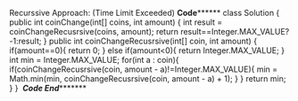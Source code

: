Recurssive Approach: (Time Limit Exceeded)
​
****************Code**********************
class Solution {
public int coinChange(int[] coins, int amount) {
int result = coinChangeRecusrsive(coins, amount);
return result==Integer.MAX_VALUE?-1:result;
}
public int coinChangeRecusrsive(int[] coin, int amount) {
if(amount==0){
return 0;
} else if(amount<0){
return Integer.MAX_VALUE;
}
int min = Integer.MAX_VALUE;
for(int a : coin){
if(coinChangeRecusrsive(coin, amount - a)!=Integer.MAX_VALUE){
min = Math.min(min, coinChangeRecusrsive(coin, amount - a) + 1);
}
}
return min;
}
}
​
​
*****************************Code End************************************